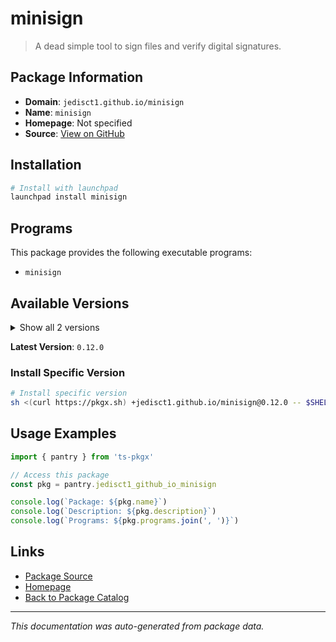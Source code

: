 # minisign

> A dead simple tool to sign files and verify digital signatures.

## Package Information

- **Domain**: `jedisct1.github.io/minisign`
- **Name**: `minisign`
- **Homepage**: Not specified
- **Source**: [View on GitHub](https://github.com/pkgxdev/pantry/tree/main/projects/jedisct1.github.io/minisign/package.yml)

## Installation

```bash
# Install with launchpad
launchpad install minisign
```

## Programs

This package provides the following executable programs:

- `minisign`

## Available Versions

<details>
<summary>Show all 2 versions</summary>

- `0.12.0`, `0.11.0`

</details>

**Latest Version**: `0.12.0`

### Install Specific Version

```bash
# Install specific version
sh <(curl https://pkgx.sh) +jedisct1.github.io/minisign@0.12.0 -- $SHELL -i
```

## Usage Examples

```typescript
import { pantry } from 'ts-pkgx'

// Access this package
const pkg = pantry.jedisct1_github_io_minisign

console.log(`Package: ${pkg.name}`)
console.log(`Description: ${pkg.description}`)
console.log(`Programs: ${pkg.programs.join(', ')}`)
```

## Links

- [Package Source](https://github.com/pkgxdev/pantry/tree/main/projects/jedisct1.github.io/minisign/package.yml)
- [Homepage](#)
- [Back to Package Catalog](../package-catalog.md)

---

*This documentation was auto-generated from package data.*
